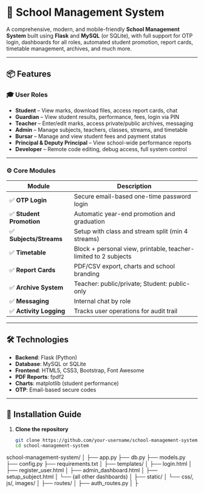 # 🏫 School Management System

A comprehensive, modern, and mobile-friendly **School Management System** built using **Flask** and **MySQL** (or SQLite), with full support for OTP login, dashboards for all roles, automated student promotion, report cards, timetable management, archives, and much more.

---

## 📦 Features

### 🎓 User Roles
- **Student** – View marks, download files, access report cards, chat
- **Guardian** – View student results, performance, fees, login via PIN
- **Teacher** – Enter/edit marks, access private/public archives, messaging
- **Admin** – Manage subjects, teachers, classes, streams, and timetable
- **Bursar** – Manage and view student fees and payment status
- **Principal & Deputy Principal** – View school-wide performance reports
- **Developer** – Remote code editing, debug access, full system control

---

### ⚙️ Core Modules

| Module           | Description |
|------------------|-------------|
| ✅ **OTP Login**       | Secure email-based one-time password login |
| ✅ **Student Promotion** | Automatic year-end promotion and graduation |
| ✅ **Subjects/Streams** | Setup with class and stream split (min 4 streams) |
| ✅ **Timetable**       | Block + personal view, printable, teacher-limited to 2 subjects |
| ✅ **Report Cards**    | PDF/CSV export, charts and school branding |
| ✅ **Archive System**  | Teacher: public/private; Student: public-only |
| ✅ **Messaging**       | Internal chat by role |
| ✅ **Activity Logging**| Tracks user operations for audit trail |

---

## 🛠️ Technologies

- **Backend**: Flask (Python)
- **Database**: MySQL or SQLite
- **Frontend**: HTML5, CSS3, Bootstrap, Font Awesome
- **PDF Reports**: fpdf2
- **Charts**: matplotlib (student performance)
- **OTP**: Email-based secure codes

---

## 🚀 Installation Guide

1. **Clone the repository**
   ```bash
   git clone https://github.com/your-username/school-management-system.git
   cd school-management-system

school-management-system/
│
├── app.py
├── db.py
├── models.py
├── config.py
├── requirements.txt
│
├── templates/
│   ├── login.html
│   ├── register_user.html
│   ├── admin_dashboard.html
│   ├── setup_subject.html
│   └── (all other dashboards)
│
├── static/
│   └── css/, js/, images/
│
├── routes/
│   ├── auth_routes.py
│   ├
